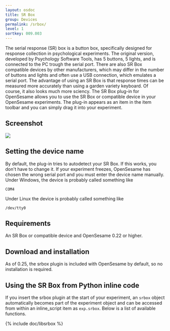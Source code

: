 ```yaml
---
layout: osdoc
title: SR Box
group: Devices
permalink: /srbox/
level: 1
sortkey: 009.003
---
```


The serial response (SR) box is a button box, specifically designed for response collection in psychological experiments. The original version, developed by Psychology Software Tools, has 5 buttons, 5 lights, and is connected to the PC trough the serial port. There are also SR Box compatible devices by other manufacturers, which may differ in the number of buttons and lights and often use a USB connection, which emulates a serial port. The advantage of using an SR Box is that response times can be measured more accurately than using a garden variety keyboard. Of course, it also looks much more sciency. The SR Box plug-in for OpenSesame allows you to use the SR Box or compatible device in your OpenSesame experiments. The plug-in appears as an item in the item toolbar and you can simply drag it into your experiment.

Screenshot
----------

![](/img/fig/fig7.7.1.png)

Setting the device name
-----------------------

By default, the plug-in tries to autodetect your SR Box. If this works, you don't have to change it. If your experiment freezes, OpenSesame has chosen the wrong serial port and you must enter the device name manually. Under Windows, the device is probably called something like

	COM4

Under Linux the device is probably called something like

	/dev/tty0

Requirements
------------

An SR Box or compatible device and OpenSesame 0.22 or higher.

Download and installation
-------------------------

As of 0.25, the srbox plugin is included with OpenSesame by default, so no installation is required.

Using the SR Box from Python inline code
----------------------------------------

If you insert the srbox plugin at the start of your experiment, an `srbox` object automatically becomes part of the experiment object and can be accessed from within an inline_script item as `exp.srbox`. Below is a list of available functions.

{% include doc/libsrbox %}